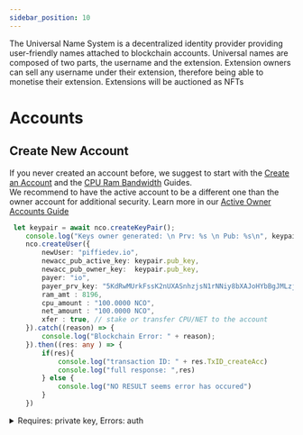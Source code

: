 ```yaml
---
sidebar_position: 10
---
```

The Universal Name System is a decentralized identity provider providing user-friendly names attached to blockchain accounts. Universal names are composed of two parts, the username and the extension. Extension owners can sell any username under their extension, therefore being able to monetise their extension. Extensions will be auctioned as NFTs

# Accounts

## Create New Account
If you never created an account before, we suggest to start with the [Create an Account](../../Guides/Create%20an%20Account) and the [CPU Ram Bandwidth](../../Guides/Deep%20Dive/CPU-Network-RAM-Bandwidth) Guides.  
We recommend to have the active account to be a different one than the owner account for additional security. Learn more in our [Active Owner Accounts Guide](../../Guides/Deep%20Dive/Active%20Owner%20Accounts)
```typescript
 let keypair = await nco.createKeyPair();
    console.log("Keys owner generated: \n Prv: %s \n Pub: %s\n", keypair.prv_key, keypair.pub_key);
    nco.createUser({
        newUser: "piffiedev.io", 
        newacc_pub_active_key: keypair.pub_key,
        newacc_pub_owner_key:  keypair.pub_key,
        payer: "io", 
        payer_prv_key: "5KdRwMUrkFssK2nUXASnhzjsN1rNNiy8bXAJoHYbBgJMLzjiXHV",
        ram_amt : 8196, 
        cpu_amount : "100.0000 NCO", 
        net_amount : "100.0000 NCO", 
        xfer : true, // stake or transfer CPU/NET to the account
    }).catch((reason) => {
        console.log("Blockchain Error: " + reason);
    }).then((res: any ) => {
        if(res){
            console.log("transaction ID: " + res.TxID_createAcc)
            console.log("full response: ",res)
        } else {
            console.log("NO RESULT seems error has occured")
        }
    })
```


<details>

<summary>Requires: private key, Errors: auth</summary>

Requires: Authorization from Account 

Errors: 
- **"Error: Invalid checksum ..."**: Authentication Error - probably that payer & Payer private key do not match
- **"Error: transaction declares authority ..."**: Authentication Error - seems the payer and private key do not match.
- **"create_proposal : vote start shoud be greater then current time"**: vote_start should be in the future.
- **"create_proposal : vote end should be greater then vote start"**: vote_end should be after vote_start.
- **"create_proposal : proposer is not whitelisted"**: the proposer needs to be whitelisted first.

</details>